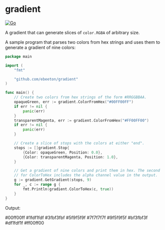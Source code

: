 # gradient

[![Go](https://github.com/ebeeton/gradient/actions/workflows/go.yml/badge.svg)](https://github.com/ebeeton/gradient/actions/workflows/go.yml)

A gradient that can generate slices of `color.RGBA` of arbitrary size.

A sample program that parses two colors from hex strings and uses
them to generate a gradient of nine colors:

```go
package main

import (
	"fmt"

	"github.com/ebeeton/gradient"
)

func main() {
	// Create two colors from hex strings of the form #RRGGBBAA.
	opaqueGreen, err := gradient.ColorFromHex("#00FF00FF")
	if err != nil {
		panic(err)
	}
	transparentMagenta, err := gradient.ColorFromHex("#FF00FF00")
	if err != nil {
		panic(err)
	}

	// Create a slice of stops with the colors at either "end".
	stops := []gradient.Stop{
		{Color: opaqueGreen, Position: 0.0},
		{Color: transparentMagenta, Position: 1.0},
	}

	// Get a gradient of nine colors and print them in hex. The second parameter
	// for ColorToHex includes the alpha channel value in the output.
	g := gradient.GetGradient(stops, 9)
	for _, c := range g {
		fmt.Println(gradient.ColorToHex(c, true))
	}
}
```

Output:

#00ff00ff
#1fdf1fdf
#3fbf3fbf
#5f9f5f9f
#7f7f7f7f
#9f5f9f5f
#bf3fbf3f
#df1fdf1f
#ff00ff00
